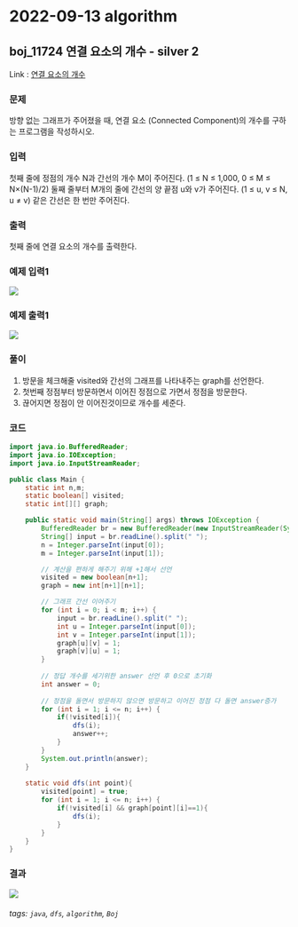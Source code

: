 # 2022-09-13 algorithm

## boj_11724 연결 요소의 개수 - silver 2

Link : [연결 요소의 개수](https://www.acmicpc.net/problem/11724)

### 문제

방향 없는 그래프가 주어졌을 때, 연결 요소 (Connected Component)의 개수를 구하는 프로그램을 작성하시오.

### 입력

첫째 줄에 정점의 개수 N과 간선의 개수 M이 주어진다. (1 ≤ N ≤ 1,000, 0 ≤ M ≤ N×(N-1)/2) 둘째 줄부터 M개의 줄에 간선의 양 끝점 u와 v가 주어진다. (1 ≤ u, v ≤ N, u ≠ v) 같은 간선은 한 번만 주어진다.

### 출력

첫째 줄에 연결 요소의 개수를 출력한다.


### 예제 입력1

![](https://i.imgur.com/vGKuwoj.png)

### 예제 출력1

![](https://i.imgur.com/LYmiQ7T.png)


### 풀이

1. 방문을 체크해줄 visited와 간선의 그래프를 나타내주는 graph를 선언한다.
2. 첫번째 정점부터 방문하면서 이어진 정점으로 가면서 정점을 방문한다.
3. 끊어지면 정점이 안 이어진것이므로 개수를 세준다.

### 코드
```java
import java.io.BufferedReader;
import java.io.IOException;
import java.io.InputStreamReader;

public class Main {
    static int n,m;
    static boolean[] visited;
    static int[][] graph;

    public static void main(String[] args) throws IOException {
        BufferedReader br = new BufferedReader(new InputStreamReader(System.in));
        String[] input = br.readLine().split(" ");
        n = Integer.parseInt(input[0]);
        m = Integer.parseInt(input[1]);

        // 계산을 편하게 해주기 위해 +1해서 선언
        visited = new boolean[n+1];
        graph = new int[n+1][n+1];

        // 그래프 간선 이어주기
        for (int i = 0; i < m; i++) {
            input = br.readLine().split(" ");
            int u = Integer.parseInt(input[0]);
            int v = Integer.parseInt(input[1]);
            graph[u][v] = 1;
            graph[v][u] = 1;
        }
        
        // 정답 개수를 세기위한 answer 선언 후 0으로 초기화
        int answer = 0;
        
        // 정점을 돌면서 방문하지 않으면 방문하고 이어진 정점 다 돌면 answer증가
        for (int i = 1; i <= n; i++) {
            if(!visited[i]){
                dfs(i);
                answer++;
            }
        }
        System.out.println(answer);
    }
    
    static void dfs(int point){
        visited[point] = true;
        for (int i = 1; i <= n; i++) {
            if(!visited[i] && graph[point][i]==1){
                dfs(i);
            }
        }
    }
}
```

### 결과
![](https://i.imgur.com/Xdjt0Hz.png)

###### tags: `java`, `dfs`, `algorithm`, `Boj`
